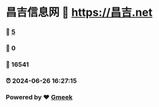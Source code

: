 # 昌吉信息网 :link: https://昌吉.net 
### :page_facing_up: [5](https://昌吉.net/tag.html) 
### :speech_balloon: 0 
### :hibiscus: 16541 
### :alarm_clock: 2024-06-26 16:27:15 
### Powered by :heart: [Gmeek](https://github.com/Meekdai/Gmeek)
